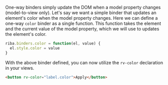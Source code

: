 One-way binders simply update the DOM when a model property changes (model-to-view only). Let's say we want a simple binder that updates an element's color when the model property changes. Here we can define a one-way `color` binder as a single function. This function takes the element and the current value of the model property, which we will use to updates the element's color.

```javascript
riba.binders.color = function(el, value) {
  el.style.color = value
}
```

With the above binder defined, you can now utilize the `rv-color` declaration in your views.

```html
<button rv-color="label.color">Apply</button>
```
